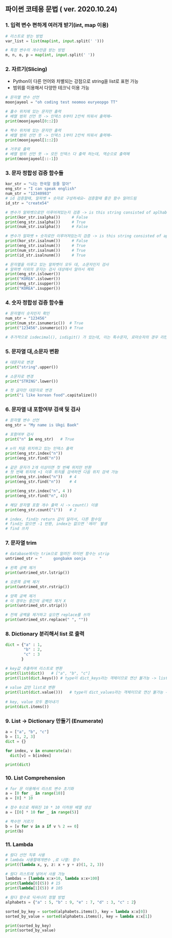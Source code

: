 ## 파이썬 코테용 문법 ( ver. 2020.10.24)

### 1. 입력 변수 편하게 여러개 받기(int, map 이용)

```python
# 리스트로 받는 방법
var_list = list(map(int, input.split(' ')))

# 특정 변수의 개수만큼 받는 방법
m, n, o, p = map(int, input.split(' '))
```



### 2. 자르기(Slicing) 

- Python이 다른 언어와 차별되는 강점으로 string을 list로 표현 가능
- 범위를 이용해서 다양한 테크닉 이용 가능

```python
# 문자열 변수 선언
moonjayeol = "oh coding test neomoo euryeopgo TT"

# 홀수 위치에 있는 문자만 출력
# 배열 범위 선언 뜻 -> 인덱스 0부터 2칸씩 띄워서 출력해~
print(moonjayeol[0::2])

# 짝수 위치에 있는 문자만 출력
# 배열 범위 선언 뜻 -> 인덱스 1부터 2칸씩 띄워서 출력해~
print(moonjayeol[1::2])

# 거꾸로 출력
# 배열 범위 선언 뜻 -> 모든 인덱스 다 출력 하는데, 역순으로 출력해
print(moonjayeol[::-1])
```



### 3. 문자 정합성 검증 함수들

```python
kor_str = "나는 한국말 쓸줄 알아"
eng_str = "I can speak english"
num_str = "12340983"
# id 검증할때, 알파벳 + 숫자로 구성하세요~ 검증할때 좋은 함수 알려드림
id_str = "create54"

# 변수가 알파벳으로만 이루어져있는지 검증 -> is this string consisted of aplhabet -> isalpha()
print(kor_str.isalpha())	 # False
print(eng_str.isalpha())	 # True
print(num_str.isalpha())	 # False

# 변수가 알파벳 + 숫자로만 이루어져있는지 검증 -> is this string consisted of aplhabet and number? -> isalnum()
print(kor_str.isalnum())	 # False
print(eng_str.isalnum())	 # True
print(num_str.isalnum())	 # True
print(id_str.isalnunm())	 # True

# 문자열을 이루고 있는 알파벳이 모두 대, 소문자인지 검사
# 알파벳 이외의 문자는 검사 대상에서 알아서 제외
print(eng_str.islower())
print("KOREA".islower())
print(eng_str.isupper())
print("KOREA".isupper())
```



### 4. 숫자 정합성 검증 함수들

```python
# 문자열이 숫자인지 확인
num_str = "123456"
print(num_str.isnumeric())	# True
print("123456".isnumeric())	# True

# 추가적으로 isdecimal(), isdigit() 가 있는데, 이는 특수문자, 로마숫자의 경우 리턴값이 다르므로, 가장 정확하게 판별 가능한 isnumeric()만 기억
```



### 5. 문자열 대,소문자 변환

```python
# 대문자로 변경
print("string".upper())

# 소문자로 변경
print("STRING".lower())

# 첫 글자만 대문자로 변경
print("i like korean food".capitalize())
```



### 6. 문자열 내 포함여부 검색 및 검사

```python
# 문자열 변수 선언
eng_str = "My name is Ukgi Baek"

# 포함여부 검사
print("n" in eng_str) 	# True

# n이 처음 위치하고 있는 인덱스 출력
print(eng_str.index("n"))
print(eng_str.find("n"))

# 같은 문자가 2개 이상이면 첫 번째 위치만 반환
# 첫 번째 위치에 +1 이후 위치를 검색하면 다음 위치 검색 가능
print(eng_str.index("n"))	# 4
print(eng_str.find("n"))	# 4

print(eng_str.index("n", 4 ))	
print(eng_str.find("n", 4))	

# 해당 문자열 포함 개수 출력 시 -> count() 이용
print(eng_str.count("i"))	# 2

# index, find는 return 값이 달라서, 다른 함수임
# find는 없으면 -1 반환, index는 없으면 '에러' 발생
# find 쓰자
```



### 7. 문자열 trim

```python
# database에서는 trim으로 알려진 파이썬 함수는 strip
untrimed_str = "     gongbakm oonja      "

# 왼쪽 공백 제거
print(untrimed_str.lstrip())

# 오른쪽 공백 제거
print(untrimed_str.rstrip())

# 양쪽 공백 제거
# 이 경우는 중간의 공백은 제거 X
print(untrimed_str.strip())

# 전체 공백을 제거하고 싶으면 replace를 쓰자
print(untrimed_str.replace(" ", ""))
```



### 8. Dictionary 분리해서 list 로 출력

```python
dict = {"a" : 1,
       	"b" : 2,
        "c" : 3
       }

# key값 추출하여 리스트로 변환
print(list(dict))	# ["a", "b", "c"]
print(list(dict.keys())	# type이 dict_keys라는 객체이므로 연산 불가능 -> list 씌워야 함
      
# value 값만 list로 변환
print(list(dict.value()))	# type이 dict_values라는 객체이므로 연산 불가능 -> list 씌워야 함
      
# key, value 모두 뽑아내기
print(dict.items())

```



### 9. List -> Dictionary 만들기 (Enumerate)

```python
a = ["a", "b", "c"]
b = [1, 2, 3]
dict = {}

for index, v in enumerate(a):
  dict[v] = b[index]

print(dict)
```



### 10. List Comprehension

```python
# for 문 이용해서 리스트 변수 초기화
a = [0 for _ in range(10)]
a = [0] * 10

# 정수 0으로 채워진 10 * 10 이차원 배열 생성
a = [[0] * 10 for _ in range(5)]

# 짝수만 거르기
b = [v for v in a if v % 2 == 0]
print(b)
```



### 11. Lambda

```python
# 람다 선언 직후 사용
# lambda 사용할매개변수 ,로 나열: 함수
print((lambda x, y, z: x + y + z)(1, 2, 3))

# 람다 리스트에 넣어서 사용 가능
lambdas = [lambda x:x+10, lambda x:x+100]
print(lambda[0](5))	# 15
print(lambda[1](5))	# 105

# 람다 함수로 딕셔너리 정렬 방법
alphabets = {"a" : 5, "b" : 9, "e" : 7, "d" : 3, "c" : 2}

sorted_by_key = sorted(alphabets.items(), key = lambda x:x[0])
sorted_by_value = sorted(alphabets.items(), key = lambda x:x[1])

print(sorted_by_key)
print(sorted_by_value)
```



### 



